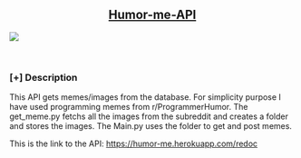 <h2 align="center"><u>Humor-me-API</u></h2>

![](https://external-content.duckduckgo.com/iu/?u=http%3A%2F%2F3.bp.blogspot.com%2F-bMn8P9L2tLM%2FUQE28fTtuJI%2FAAAAAAAAAWo%2FhJpvKOi8zVA%2Fs1600%2Fhd_computer_guy_meme_by_zapgod16-d4t2jh3.png&f=1&nofb=1)
<p align="center">
<br>
</p>

### [+] Description
This API gets memes/images from the database. For simplicity purpose I have used programming memes from r/ProgrammerHumor. The get_meme.py fetchs all the images from the subreddit and creates a folder and stores the images. The Main.py uses the folder to get and post memes.

This is the link to the API: https://humor-me.herokuapp.com/redoc



